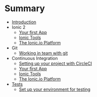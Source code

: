 # Summary

* [Introduction](README.md)
* Ionic 2
  * [Your first App](ionic/ionic_1.md)
  * [Ionic Tools](ionic/ionic_2.md)
  * [The Ionic.io Platform](ionic/ionic_3.md)
* Git
  * [Working in team with git](git/git_1.md)
* Continuous Integration
  * [Setting up your project with CircleCI](ci/ci_1.md)
   * [Your first App](ionic/ionic_1.md)
   * [Ionic Tools](ionic/ionic_2.md)
   * [The Ionic.io Platform](ionic/ionic_3.md)
* [Tests](tests_setup.md)
   * [Set up your environment for testing](tests_setup.md)
